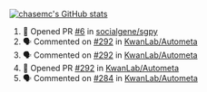 [![chasemc's GitHub stats](https://github-readme-stats.vercel.app/api?username=chasemc)](https://github.com/anuraghazra/github-readme-stats)


<!--START_SECTION:activity-->
1. 💪 Opened PR [#6](https://github.com/socialgene/sgpy/pull/6) in [socialgene/sgpy](https://github.com/socialgene/sgpy)
2. 🗣 Commented on [#292](https://github.com/KwanLab/Autometa/issues/292) in [KwanLab/Autometa](https://github.com/KwanLab/Autometa)
3. 🗣 Commented on [#292](https://github.com/KwanLab/Autometa/issues/292) in [KwanLab/Autometa](https://github.com/KwanLab/Autometa)
4. 💪 Opened PR [#292](https://github.com/KwanLab/Autometa/pull/292) in [KwanLab/Autometa](https://github.com/KwanLab/Autometa)
5. 🗣 Commented on [#284](https://github.com/KwanLab/Autometa/issues/284) in [KwanLab/Autometa](https://github.com/KwanLab/Autometa)
<!--END_SECTION:activity-->
